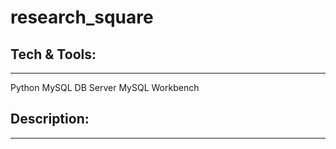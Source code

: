 # research_square

## Tech & Tools:
-------------------------------
Python
MySQL DB Server
MySQL Workbench

## Description:
-------------------------------
